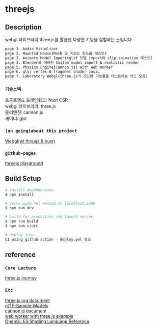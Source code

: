 # threejs

## Description

webgl 라이브러리 three.js를 활용한 다양한 기능을 실험하는 곳입니다.

```bash
page 1. Audio Visualizer
page 2. Haunted House(Mesh 및 키보드 컨드롤 테스트)
page 3. Animate Model Import(gltf 모델 import와 clip animation 테스트)
page 4. Blender를 이용한 Custom model import & realistic render
page 5. Physics Engine(Cannon.js) with Web Worker
page 6. glsl vertex & fragment shader basic
page 7. Laboratory Webgl(three.js의 간단한 기능들을 테스트하는 카드 모음)
```

### `기술스택`

프론트엔드 프레임워크: Nuxt CSR<br>
webgl 라이브러리: three.js<br>
물리엔진: cannon.js<br>
셰이더: glsl

### `(on going)about this project`
[Webgl(wt threejs & nuxt)](https://docs.google.com/presentation/d/17WGG9_Ta_cRJbsu3JsRxzDVkaGIKA_kQhbYjzROwQS8/edit?usp=sharing)

### `github-pages`
[threejs playground](https://gibaek-lee.github.io/threejs/)

## Build Setup

```bash
# install dependencies
$ npm install

# serve with hot reload at localhost:3000
$ npm run dev

# build for production and launch server
$ npm run build
$ npm run start

# deploy step
CI using github action - deploy.yml 참조
```

## reference

### `Core Lecture`
[three.js journey](https://threejs-journey.xyz/)

### `Etc`
[three.js org document](https://threejs.org/docs/index.html#manual/en/introduction/Creating-a-scene)<br>
[glTF-Sample-Models](https://github.com/KhronosGroup/glTF-Sample-Models)<br>
[cannon.js document](https://schteppe.github.io/cannon.js/docs/)<br>
[web worker with three.js example](https://schteppe.github.io/cannon.js/examples/worker.html)<br>
[OpenGL ES Shading Language Reference](https://www.shaderific.com/glsl)<br>
